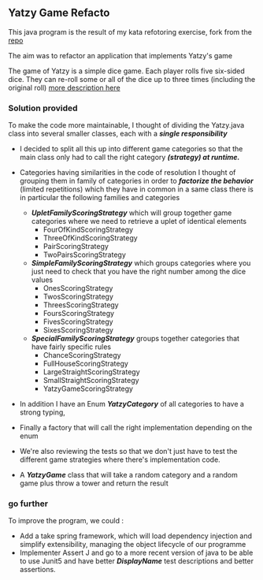 ## Yatzy Game Refacto 

This java program is the result of my kata refotoring exercise, fork from the [repo](https://github.com/emilybache/Yatzy-Refactoring-Kata)

The aim was to refactor an application that implements Yatzy's game

The game of Yatzy is a simple dice game. Each player rolls five six-sided dice.
They can re-roll some or all of the dice up to three times (including the original roll) [more description here](https://sammancoaching.org/kata_descriptions/yatzy.html)

### Solution provided
To make the code more maintainable, I thought of dividing the Yatzy.java class into several smaller classes, each with a ***single responsibility***

- I decided to split all this up into different game categories so that the main class only had to call the right category ***(strategy) at runtime.***


- Categories having similarities in the code of resolution I thought of grouping them in family of categories in order to ***factorize the behavior*** (limited repetitions) which they have in common in a same class there is in particular the following families and categories
    - ***UpletFamilyScoringStrategy*** which will group together game categories where we need to retrieve a uplet of identical elements
      - FourOfKindScoringStrategy
      - ThreeOfKindScoringStrategy
      - PairScoringStrategy
      - TwoPairsScoringStrategy
    - ***SimpleFamilyScoringStrategy*** which groups categories where you just need to check that you have the right number among the dice values
      - OnesScoringStrategy
      - TwosScoringStrategy
      - ThreesScoringStrategy
      - FoursScoringStrategy
      - FivesScoringStrategy
      - SixesScoringStrategy
    - ***SpecialFamilyScoringStrategy*** groups together categories that have fairly specific rules
      - ChanceScoringStrategy
      - FullHouseScoringStrategy
      - LargeStraightScoringStrategy
      - SmallStraightScoringStrategy
      - YatzyGameScoringStrategy


- In addition I have an Enum ***YatzyCategory*** of all categories to have a strong typing,


- Finally a factory that will call the right implementation depending on the enum

- We're also reviewing the tests so that we don't just have to test the different game strategies where there's implementation code.

- A ***YatzyGame*** class that will take a random category and a random game plus throw a tower and return the result

### go further
To improve the program, we could :
- Add a take spring framework, which will load dependency injection and simplify extensibility, managing the object lifecycle of our programme
- Implementer Assert J and go to a more recent version of java to be able to use Junit5 and have better ***DisplayName*** test descriptions and better assertions.
